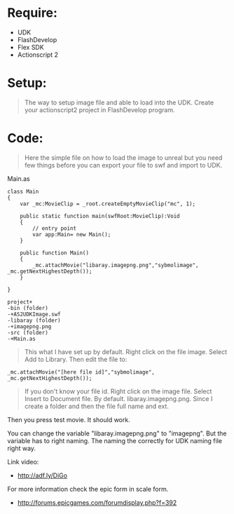 # Require: #
  * UDK
  * FlashDevelop
  * Flex SDK
  * Actionscript 2

# Setup: #
> The way to setup image file and able to load into the UDK. Create your actionscript2 project in FlashDevelop program.

# Code: #
> Here the simple file on how to load the image to unreal but you need few things before you can export your file to swf and import to UDK.

Main.as
```
class Main 
{
	var _mc:MovieClip = _root.createEmptyMovieClip("mc", 1);
	
	public static function main(swfRoot:MovieClip):Void 
	{
		// entry point
		var app:Main= new Main();
	}
	
	public function Main() 
	{
		_mc.attachMovie("libaray.imagepng.png","sybmolimage", _mc.getNextHighestDepth());
	}
	
}
```

```
project+
-bin (folder)
-+AS2UDKImage.swf
-libaray (folder)
-+imagepng.png
-src (folder)
-+Main.as
```
> This what I have set up by default. Right click on the file image. Select Add to Library.
Then edit the file to:
```
_mc.attachMovie("[here file id]","sybmolimage", _mc.getNextHighestDepth());
```
> If you don't know your file id. Right click on the image file. Select Insert to Document file. By default. libaray.imagepng.png. Since I create a folder and then the file full name and ext.

Then you press test movie. It should work.

You can change the variable "libaray.imagepng.png" to "imagepng". But the variable has to right naming. The naming the correctly for UDK naming file right way.

Link video:
  * http://adf.ly/DiGo


For more information check the epic form in scale form.
  * http://forums.epicgames.com/forumdisplay.php?f=392